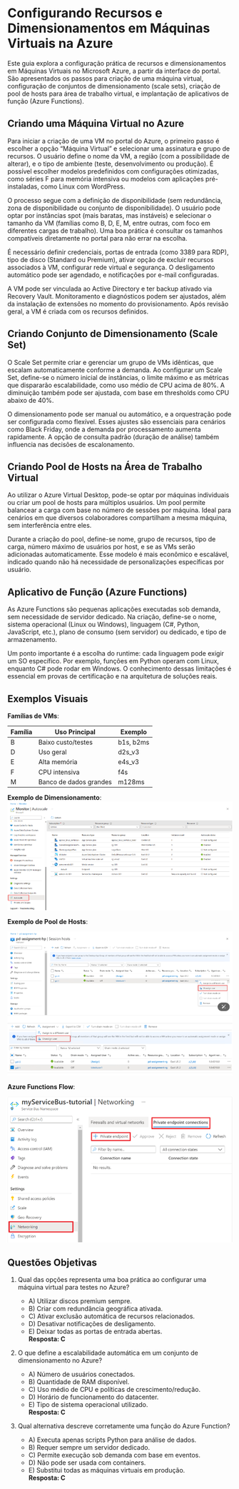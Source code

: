# Configurando Recursos e Dimensionamentos em Máquinas Virtuais na Azure

Este guia explora a configuração prática de recursos e dimensionamentos em Máquinas Virtuais no Microsoft Azure, a partir da interface do portal. São apresentados os passos para criação de uma máquina virtual, configuração de conjuntos de dimensionamento (scale sets), criação de pool de hosts para área de trabalho virtual, e implantação de aplicativos de função (Azure Functions).

## Criando uma Máquina Virtual no Azure

Para iniciar a criação de uma VM no portal do Azure, o primeiro passo é escolher a opção “Máquina Virtual” e selecionar uma assinatura e grupo de recursos. O usuário define o nome da VM, a região (com a possibilidade de alterar), e o tipo de ambiente (teste, desenvolvimento ou produção). É possível escolher modelos predefinidos com configurações otimizadas, como séries F para memória intensiva ou modelos com aplicações pré-instaladas, como Linux com WordPress.

O processo segue com a definição de disponibilidade (sem redundância, zona de disponibilidade ou conjunto de disponibilidade). O usuário pode optar por instâncias spot (mais baratas, mas instáveis) e selecionar o tamanho da VM (famílias como B, D, E, M, entre outras, com foco em diferentes cargas de trabalho). Uma boa prática é consultar os tamanhos compatíveis diretamente no portal para não errar na escolha.

É necessário definir credenciais, portas de entrada (como 3389 para RDP), tipo de disco (Standard ou Premium), ativar opção de excluir recursos associados à VM, configurar rede virtual e segurança. O desligamento automático pode ser agendado, e notificações por e-mail configuradas.

A VM pode ser vinculada ao Active Directory e ter backup ativado via Recovery Vault. Monitoramento e diagnósticos podem ser ajustados, além da instalação de extensões no momento do provisionamento. Após revisão geral, a VM é criada com os recursos definidos.

## Criando Conjunto de Dimensionamento (Scale Set)

O Scale Set permite criar e gerenciar um grupo de VMs idênticas, que escalam automaticamente conforme a demanda. Ao configurar um Scale Set, define-se o número inicial de instâncias, o limite máximo e as métricas que dispararão escalabilidade, como uso médio de CPU acima de 80%. A diminuição também pode ser ajustada, com base em thresholds como CPU abaixo de 40%.

O dimensionamento pode ser manual ou automático, e a orquestração pode ser configurada como flexível. Esses ajustes são essenciais para cenários como Black Friday, onde a demanda por processamento aumenta rapidamente. A opção de consulta padrão (duração de análise) também influencia nas decisões de escalonamento.

## Criando Pool de Hosts na Área de Trabalho Virtual

Ao utilizar o Azure Virtual Desktop, pode-se optar por máquinas individuais ou criar um pool de hosts para múltiplos usuários. Um pool permite balancear a carga com base no número de sessões por máquina. Ideal para cenários em que diversos colaboradores compartilham a mesma máquina, sem interferência entre eles.

Durante a criação do pool, define-se nome, grupo de recursos, tipo de carga, número máximo de usuários por host, e se as VMs serão adicionadas automaticamente. Esse modelo é mais econômico e escalável, indicado quando não há necessidade de personalizações específicas por usuário.

## Aplicativo de Função (Azure Functions)

As Azure Functions são pequenas aplicações executadas sob demanda, sem necessidade de servidor dedicado. Na criação, define-se o nome, sistema operacional (Linux ou Windows), linguagem (C#, Python, JavaScript, etc.), plano de consumo (sem servidor) ou dedicado, e tipo de armazenamento.

Um ponto importante é a escolha do runtime: cada linguagem pode exigir um SO específico. Por exemplo, funções em Python operam com Linux, enquanto C# pode rodar em Windows. O conhecimento dessas limitações é essencial em provas de certificação e na arquitetura de soluções reais.

## Exemplos Visuais

**Famílias de VMs**:

| Família | Uso Principal | Exemplo |
|--------|----------------|---------|
| B | Baixo custo/testes | b1s, b2ms |
| D | Uso geral | d2s_v3 |
| E | Alta memória | e4s_v3 |
| F | CPU intensiva | f4s |
| M | Banco de dados grandes | m128ms |

**Exemplo de Dimensionamento**:
![Escalabilidade Automática](./imagens/escalabilidade.png)


**Exemplo de Pool de Hosts**:

![Pool de Hosts](./imagens/host-pool.png)

**Azure Functions Flow**:

![Azure Functions](./imagens/functions-components.png)

## Questões Objetivas

1. Qual das opções representa uma boa prática ao configurar uma máquina virtual para testes no Azure?
   - A) Utilizar discos premium sempre.  
   - B) Criar com redundância geográfica ativada.  
   - C) Ativar exclusão automática de recursos relacionados.  
   - D) Desativar notificações de desligamento.  
   - E) Deixar todas as portas de entrada abertas.  
   **Resposta: C**

2. O que define a escalabilidade automática em um conjunto de dimensionamento no Azure?
   - A) Número de usuários conectados.  
   - B) Quantidade de RAM disponível.  
   - C) Uso médio de CPU e políticas de crescimento/redução.  
   - D) Horário de funcionamento do datacenter.  
   - E) Tipo de sistema operacional utilizado.  
   **Resposta: C**

3. Qual alternativa descreve corretamente uma função do Azure Function?
   - A) Executa apenas scripts Python para análise de dados.  
   - B) Requer sempre um servidor dedicado.  
   - C) Permite execução sob demanda com base em eventos.  
   - D) Não pode ser usada com containers.  
   - E) Substitui todas as máquinas virtuais em produção.  
   **Resposta: C**
